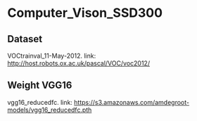 # Computer_Vison_SSD300

## Dataset 
VOCtrainval_11-May-2012. link: http://host.robots.ox.ac.uk/pascal/VOC/voc2012/

## Weight VGG16
vgg16_reducedfc. link: https://s3.amazonaws.com/amdegroot-models/vgg16_reducedfc.pth
